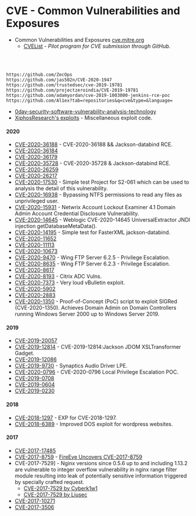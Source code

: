 # CVE - Common Vulnerabilities and Exposures

- Common Vulnerabilities and Exposures [cve.mitre.org](https://cve.mitre.org)
  - [CVEList](https://github.com/CVEProject/cvelist) - _Pilot program for CVE submission through GitHub._
<br >
<br >

````
https://github.com/ZecOps
https://github.com/jas502n/CVE-2020-1947
https://github.com/trustedsec/cve-2019-19781
https://github.com/projectzeroindia/CVE-2019-19781
https://github.com/adamyordan/cve-2019-1003000-jenkins-rce-poc
https://github.com/Al1ex?tab=repositories&q=cve&type=&language=
````
- [0day-security-software-vulnerability-analysis-technology](https://github.com/jas502n/0day-security-software-vulnerability-analysis-technology)
- [XiphosResearch's exploits](https://github.com/XiphosResearch/exploits) - Miscellaneous exploit code.

#### 2020
- [CVE-2020-36188](https://github.com/Al1ex/CVE-2020-36188) - CVE-2020-36188 && Jackson-databind RCE.
- [CVE-2020-36184](https://github.com/Al1ex/CVE-2020-36184)
- [CVE-2020-36179](https://github.com/Al1ex/CVE-2020-36179)
- [CVE-2020-35728](https://github.com/Al1ex/CVE-2020-35728) - CVE-2020-35728 & Jackson-databind RCE.
- [CVE-2020-26259](https://github.com/jas502n/CVE-2020-26259)
- [CVE-2020-26217](https://github.com/Al1ex/CVE-2020-26217)
- [CVE-2020-17530](https://github.com/Al1ex/CVE-2020-17530) - Simple test Project for S2-061 which can be used to analysis the detail of this vulnerability.
- [CVE-2020-16938](https://github.com/ioncodes/CVE-2020-16938) - Bypassing NTFS permissions to read any files as unprivileged user.
- [CVE-2020-15931](https://github.com/optiv/CVE-2020-15931) - Netwrix Account Lockout Examiner 4.1 Domain Admin Account Credential Disclosure Vulnerability.
- [CVE-2020-14645](https://github.com/Al1ex/CVE-2020-14645) - Weblogic CVE-2020-14645 UniversalExtractor JNDI injection getDatabaseMetaData().
- [CVE-2020-14195](https://github.com/Al1ex/CVE-2020-14195) - Simple test for FasterXML jackson-databind.
- [CVE-2020-11652](https://github.com/Al1ex/CVE-2020-11652)
- [CVE-2020-11113](https://github.com/Al1ex/CVE-2020-11113)
- [CVE-2020-10673](https://github.com/Al1ex/CVE-2020-10673)
- [CVE-2020-9470](https://github.com/Al1ex/CVE-2020-9470) - Wing FTP Server 6.2.5 - Privilege Escalation.
- [CVE-2020-8635](https://github.com/Al1ex/CVE-2020-8635) - Wing FTP Server 6.2.3 - Privilege Escalation.
- [CVE-2020-8617](https://github.com/knqyf263/CVE-2020-8617)
- [CVE-2020-8193](https://github.com/jas502n/CVE-2020-8193) - Citrix ADC Vulns.
- [CVE-2020-7373](https://github.com/darrenmartyn/vBulldozer) - Very loud vBulletin exploit.
- [CVE-2020-5902](https://github.com/Al1ex/CVE-2020-5902)
- [CVE-2020-2883](https://github.com/Al1ex/CVE-2020-2883)
- [CVE-2020-1350](https://github.com/Al1ex/CVE-2020-1350) - Proof-of-Concept (PoC) script to exploit SIGRed (CVE-2020-1350). Achieves Domain Admin on Domain Controllers running Windows Server 2000 up to Windows Server 2019.

#### 2019
- [CVE-2019-20057](https://github.com/theevilbit/exploits/tree/master/CVE-2019-20057/PMCocoa)
- [CVE-2019-12814](https://github.com/Al1ex/CVE-2019-12814) - CVE-2019-12814:Jackson JDOM XSLTransformer Gadget.
- [CVE-2019-12086](https://github.com/Al1ex/CVE-2019-12086)
- [CVE-2019-9730](https://github.com/jthuraisamy/CVE-2019-9730) - Synaptics Audio Driver LPE.
- [CVE-2020-0796](https://github.com/ZecOps/CVE-2020-0796-LPE-POC) - CVE-2020-0796 Local Privilege Escalation POC.
- [CVE-2019-0708](https://github.com/Ekultek/BlueKeep)
- [CVE-2019-0604](https://github.com/Voulnet/desharialize)
- [CVE-2019-0230](https://github.com/Al1ex/CVE-2019-0230)

#### 2018
- [CVE-2018-1297](https://github.com/Al1ex/CVE-2018-1297) - EXP for CVE-2018-1297.
- [CVE-2018-6389](https://github.com/s0md3v/Shiva) - Improved DOS exploit for wordpress websites.

#### 2017
- [CVE-2017-17485](https://github.com/Al1ex/CVE-2017-17485)
- [CVE-2017-8759](https://github.com/Voulnet/CVE-2017-8759-Exploit-sample) - [FireEye Uncovers CVE-2017-8759](https://www.fireeye.com/blog/threat-research/2017/09/zero-day-used-to-distribute-finspy.html)
- CVE-2017-7529] - Nginx versions since 0.5.6 up to and including 1.13.2 are vulnerable to integer overflow vulnerability in nginx range filter module resulting into leak of potentially sensitive information triggered by specially crafted request.
  - [CVE-2017-7529 by Cyberk1w1](https://github.com/cyberk1w1/CVE-2017-7529/blob/master/main.py)
  - [CVE-2017-7529 by Liusec](https://github.com/liusec/CVE-2017-7529)
- [CVE-2017-10271](https://github.com/Al1ex/CVE-2017-10271)
- [CVE-2017-3506](https://github.com/Al1ex/CVE-2017-3506)





